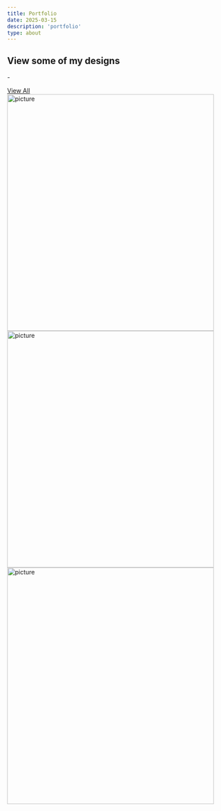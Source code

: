 ```yaml
---
title: Portfolio
date: 2025-03-15
description: 'portfolio'
type: about
---
```


<!-- ============================================ -->
<!--                  Gallery                     -->
<!-- ============================================ -->

<section id="gallery-1716">
    <div class="cs-container">
        <div class="cs-content">
            <span class="cs-topper"></span>
            <h2 class="cs-title">View some of my designs</h2>
            <!--If you remove the cs-text, the rectangle shape will disappear.  If you need to remove it, transfer the :before and .cs-text:last-of-type styles to the cs-title on mobile and desktop-->
            <p class="cs-text">
                -
            </p>
            <a href="" class="cs-button-solid">View All</a>
        </div>
        <div class="cs-gallery">
            <picture class="cs-picture">
                <!--Mobile Image-->
                <source media="(max-width: 600px)"
                        srcset="https://csimg.nyc3.cdn.digitaloceanspaces.com/Images/MISC/enterprise-gallery-1.png">
                <!--Tablet and above Image-->
                <source media="(min-width: 601px)"
                        srcset="https://csimg.nyc3.cdn.digitaloceanspaces.com/Images/MISC/enterprise-gallery-1.png">
                <img loading="lazy" decoding="async"
                        src="https://csimg.nyc3.cdn.digitaloceanspaces.com/Images/MISC/enterprise-gallery-1.png" alt="picture"
                        width="480" height="549">
            </picture>
            <picture class="cs-picture">
                <!--Mobile Image-->
                <source media="(max-width: 600px)"
                        srcset="https://csimg.nyc3.cdn.digitaloceanspaces.com/Images/MISC/enterprise-gallery-2.png">
                <!--Tablet and above Image-->
                <source media="(min-width: 601px)"
                        srcset="https://csimg.nyc3.cdn.digitaloceanspaces.com/Images/MISC/enterprise-gallery-2.png">
                <img loading="lazy" decoding="async"
                        src="https://csimg.nyc3.cdn.digitaloceanspaces.com/Images/MISC/enterprise-gallery-2.png" alt="picture"
                        width="480" height="549">
            </picture>
            <picture class="cs-picture">
                <!--Mobile Image-->
                <source media="(max-width: 600px)"
                        srcset="https://csimg.nyc3.cdn.digitaloceanspaces.com/Images/MISC/enterprise-gallery-3.png">
                <!--Tablet and above Image-->
                <source media="(min-width: 601px)"
                        srcset="https://csimg.nyc3.cdn.digitaloceanspaces.com/Images/MISC/enterprise-gallery-3.png">
                <img loading="lazy" decoding="async"
                        src="https://csimg.nyc3.cdn.digitaloceanspaces.com/Images/MISC/enterprise-gallery-3.png" alt="picture"
                        width="480" height="549">
            </picture>
        </div>
    </div>
</section>
                                
                                
